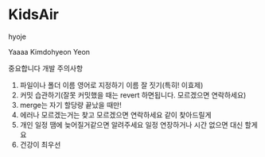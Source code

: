 # KidsAir

hyoje

Yaaaa
Kimdohyeon
Yeon


중요합니다
개발 주의사항
1. 파일이나 폴더 이름 영어로 지정하기 이름 잘 짓기(특히! 이효제)
2. 커밋 습관하기(잘못 커밋했을 때는 revert 하면됩니다. 모르겠으면 연락하세요)
3. merge는 자기 할당량 끝났을 때만!
4. 에러나 모르겠는거는 찾고 모르겠으면 연락하세요 같이 찾아드릴게
5. 개인 일정 땜에 늦어질거같으면 알려주세요 일정 연장하거나 시간 없으면 대신 할게요
6. 건강이 최우선